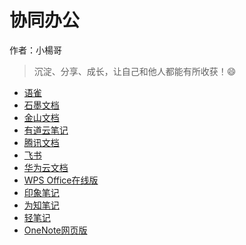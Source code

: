 # 协同办公

作者：小楊哥


>沉淀、分享、成长，让自己和他人都能有所收获！😄

- [语雀](https://www.yuque.com/)
- [石墨文档](https://shimo.im/)
- [金山文档](https://kdocs.cn/)
- [有道云笔记](https://note.youdao.com/)
- [腾讯文档](https://docs.qq.com/)
- [飞书](https://www.feishu.cn/)
- [华为云文档](https://www.huaweicloud.com/product/docm.html)
- [WPS Office在线版](https://www.kingsoft.com/wps/)
- [印象笔记](https://www.yinxiang.com/)
- [为知笔记](https://www.wiz.cn/)
- [轻笔记](https://www.qingbiji.cn/)
- [OneNote网页版](https://www.onenote.com/)